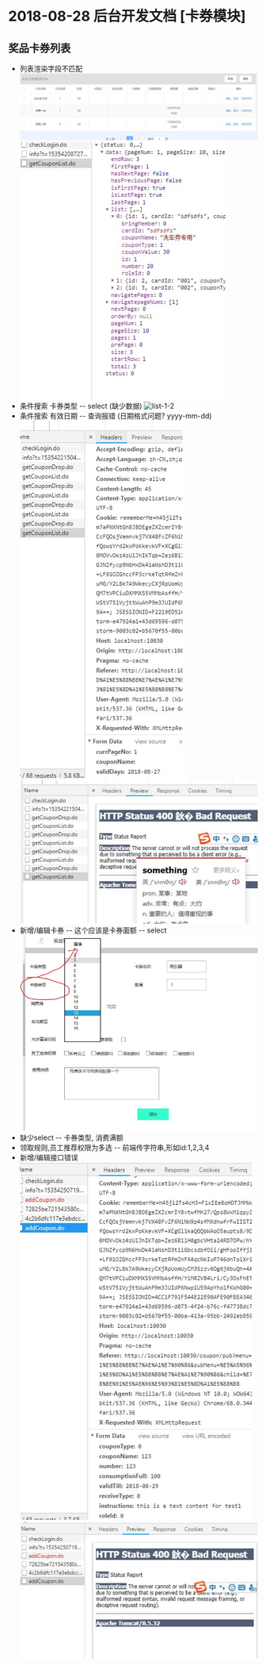 2018-08-28 后台开发文档 [卡券模块]
================================

## 奖品卡券列表
+ 列表渲染字段不匹配
 ![list-1](imgs/2018-08-28/list-1.JPG)
 ![list-1-1](imgs/2018-08-28/list-1-1.JPG)
+ 条件搜索 卡券类型 -- select (缺少数据)
 ![list-1-2](imgs/2018-08-28-list-1-2.JPG)
+ 条件搜索 有效日期 -- 查询报错 (日期格式问题? yyyy-mm-dd)
 ![list-1-3](imgs/2018-08-28/list-1-3.JPG)
 ![list-1-4](imgs/2018-08-28/list-1-4.JPG)
+ 新增/编辑卡券 -- 这个应该是卡券面额 -- select
 ![list-1-5](imgs/2018-08-28/list-1-5.JPG)
+ 缺少select -- 卡券类型, 消费满额
+ 领取规则,员工推荐权限为多选 -- 前端传字符串,形如id:1,2,3,4
+ 新增/编辑接口错误
 ![list-1-6](imgs/2018-08-28/list-1-6.JPG)
 ![list-1-7](imgs/2018-08-28/list-1-7.JPG)
